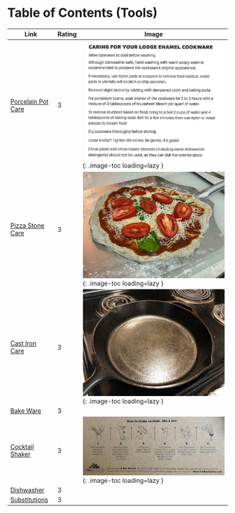 # Table of Contents (Tools)

| Link | Rating | Image |
| -- | -- | -- |
| [Porcelain Pot Care](../porcelain_pot_care) | 3 | ![porcelain_pot_care.jpg](./porcelain_pot_care.jpg){: .image-toc loading=lazy } |
| [Pizza Stone Care](../pizza_stone_care) | 3 | ![pizza_stone_care.jpeg](./pizza_stone_care.jpeg){: .image-toc loading=lazy } |
| [Cast Iron Care](../cast_iron_care) | 3 | ![cast_iron_care.jpg](./cast_iron_care.jpg){: .image-toc loading=lazy } |
| [Bake Ware](../bake_ware) | 3 | <!-- TODO: Capture image --> |
| [Cocktail Shaker](../cocktail_shaker) | 3 | ![cocktail_shaker.jpeg](./cocktail_shaker.jpeg){: .image-toc loading=lazy } |
| [Dishwasher](../dishwasher) | 3 | <!-- TODO: Capture image --> |
| [Substitutions](../substitutions) | 3 | <!-- TODO: Capture image --> |
